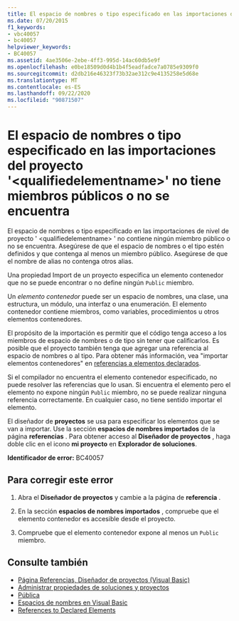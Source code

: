 ```yaml
---
title: El espacio de nombres o tipo especificado en las importaciones del proyecto '<qualifiedelementname>' no tiene miembros públicos o no se encuentra
ms.date: 07/20/2015
f1_keywords:
- vbc40057
- bc40057
helpviewer_keywords:
- BC40057
ms.assetid: 4ae3506e-2ebe-4ff3-995d-14ac60db5e9f
ms.openlocfilehash: e0be18509d0d4b1b4f5eadfadce7a0785e9309f0
ms.sourcegitcommit: d2db216e46323f73b32ae312c9e4135258e5d68e
ms.translationtype: MT
ms.contentlocale: es-ES
ms.lasthandoff: 09/22/2020
ms.locfileid: "90871507"
---
```

# <a name="namespace-or-type-specified-in-the-project-level-imports-qualifiedelementname-doesnt-contain-any-public-member-or-cannot-be-found"></a>El espacio de nombres o tipo especificado en las importaciones del proyecto '\<qualifiedelementname>' no tiene miembros públicos o no se encuentra

El espacio de nombres o tipo especificado en las importaciones de nivel de proyecto ' \<qualifiedelementname> ' no contiene ningún miembro público o no se encuentra. Asegúrese de que el espacio de nombres o el tipo estén definidos y que contenga al menos un miembro público. Asegúrese de que el nombre de alias no contenga otros alias.  
  
 Una propiedad Import de un proyecto especifica un elemento contenedor que no se puede encontrar o no define ningún `Public` miembro.  
  
 Un *elemento contenedor* puede ser un espacio de nombres, una clase, una estructura, un módulo, una interfaz o una enumeración. El elemento contenedor contiene miembros, como variables, procedimientos u otros elementos contenedores.  
  
 El propósito de la importación es permitir que el código tenga acceso a los miembros de espacio de nombres o de tipo sin tener que calificarlos. Es posible que el proyecto también tenga que agregar una referencia al espacio de nombres o al tipo. Para obtener más información, vea "importar elementos contenedores" en [referencias a elementos declarados](../../programming-guide/language-features/declared-elements/references-to-declared-elements.md).  
  
 Si el compilador no encuentra el elemento contenedor especificado, no puede resolver las referencias que lo usan. Si encuentra el elemento pero el elemento no expone ningún `Public` miembro, no se puede realizar ninguna referencia correctamente. En cualquier caso, no tiene sentido importar el elemento.  
  
 El diseñador de **proyectos** se usa para especificar los elementos que se van a importar. Use la sección **espacios de nombres importados** de la página **referencias** . Para obtener acceso al **Diseñador de proyectos** , haga doble clic en el icono **mi proyecto** en **Explorador de soluciones**.  
  
 **Identificador de error:** BC40057  
  
## <a name="to-correct-this-error"></a>Para corregir este error  
  
1. Abra el **Diseñador de proyectos** y cambie a la página de **referencia** .  
  
2. En la sección **espacios de nombres importados** , compruebe que el elemento contenedor es accesible desde el proyecto.  
  
3. Compruebe que el elemento contenedor expone al menos un `Public` miembro.  
  
## <a name="see-also"></a>Consulte también

- [Página Referencias, Diseñador de proyectos (Visual Basic)](/visualstudio/ide/reference/references-page-project-designer-visual-basic)
- [Administrar propiedades de soluciones y proyectos](/visualstudio/ide/managing-project-and-solution-properties)
- [Pública](../modifiers/public.md)
- [Espacios de nombres en Visual Basic](../../programming-guide/program-structure/namespaces.md)
- [References to Declared Elements](../../programming-guide/language-features/declared-elements/references-to-declared-elements.md)

